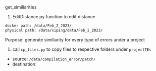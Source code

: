  get_similiarities

1. EditDistance.py
function to edit distance


```bash
docker path: /data/Feb_2_2023/
physical path: /data/xiping/data/Feb_2_2023/
```
Purpose:
generate similiarity for every type of errors under a project


1. call `cp_files.py` to copy files to respective folders under `projectTEs`
- source: `/data/compilation_error/patch/`
- destination: 
